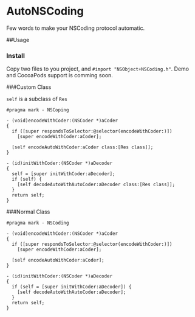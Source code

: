 AutoNSCoding
============

Few words to make your NSCoding protocol automatic.


##Usage

### Install
Copy two files to you project, and `#import "NSObject+NSCoding.h"`.
Demo and CocoaPods support is comming soon.

###Custom Class

`self` is a subclass of `Res`

```objc
#pragma mark - NSCoping

- (void)encodeWithCoder:(NSCoder *)aCoder
{
  if ([super respondsToSelector:@selector(encodeWithCoder:)])
    [super encodeWithCoder:aCoder];
  
  [self encodeAutoWithCoder:aCoder class:[Res class]];
}

- (id)initWithCoder:(NSCoder *)aDecoder
{
  self = [super initWithCoder:aDecoder];
  if (self) {
    [self decodeAutoWithAutoCoder:aDecoder class:[Res class]];
  }
  return self;
}
```

###Normal Class


```objc
#pragma mark - NSCoding

- (void)encodeWithCoder:(NSCoder *)aCoder
{
  if ([super respondsToSelector:@selector(encodeWithCoder:)])
    [super encodeWithCoder:aCoder];
  
  [self encodeAutoWithCoder:aCoder];
}

- (id)initWithCoder:(NSCoder *)aDecoder
{
  if (self = [super initWithCoder:aDecoder]) {
    [self decodeAutoWithAutoCoder:aDecoder];
  }
  return self;
}
```